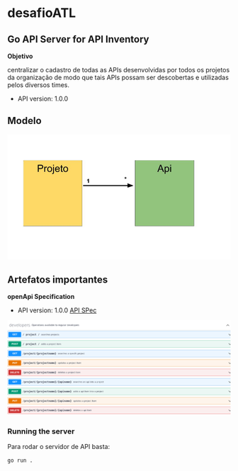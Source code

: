 # desafioATL

## Go API Server for API Inventory

**Objetivo**

centralizar o cadastro de todas as APIs
desenvolvidas por todos os projetos da organização de modo que tais APIs possam ser
descobertas e utilizadas pelos diversos times.

- API version: 1.0.0

## Modelo
![This is the model](./figs/Model.jpg)



## Artefatos importantes
**openApi Specification**

- API version: 1.0.0
[API SPec](./api/swagger.yalm)

![This is the model](./figs/Api_doc.png)










### Running the server
Para rodar o servidor de API basta:

```
go run .
```

